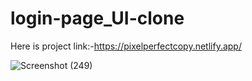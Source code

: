 # login-page_UI-clone

Here is project link:-https://pixelperfectcopy.netlify.app/

![Screenshot (249)](https://github.com/harshsinghmumbai/login-page_UI-clone/assets/145204222/2d2aaf14-45b4-4503-85c5-0b603660a9ef)
